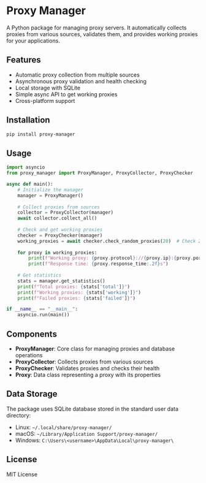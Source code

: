 # Proxy Manager

A Python package for managing proxy servers. It automatically collects proxies from various sources, validates them, and provides working proxies for your applications.

## Features

- Automatic proxy collection from multiple sources
- Asynchronous proxy validation and health checking
- Local storage with SQLite
- Simple async API to get working proxies
- Cross-platform support

## Installation

```bash
pip install proxy-manager
```

## Usage

```python
import asyncio
from proxy_manager import ProxyManager, ProxyCollector, ProxyChecker

async def main():
    # Initialize the manager
    manager = ProxyManager()
    
    # Collect proxies from sources
    collector = ProxyCollector(manager)
    await collector.collect_all()
    
    # Check and get working proxies
    checker = ProxyChecker(manager)
    working_proxies = await checker.check_random_proxies(20)  # Check 20 random proxies
    
    for proxy in working_proxies:
        print(f"Working proxy: {proxy.protocol}://{proxy.ip}:{proxy.port}")
        print(f"Response time: {proxy.response_time:.2f}s")
    
    # Get statistics
    stats = manager.get_statistics()
    print(f"Total proxies: {stats['total']}")
    print(f"Working proxies: {stats['working']}")
    print(f"Failed proxies: {stats['failed']}")

if __name__ == "__main__":
    asyncio.run(main())
```

## Components

- **ProxyManager**: Core class for managing proxies and database operations
- **ProxyCollector**: Collects proxies from various sources
- **ProxyChecker**: Validates proxies and checks their health
- **Proxy**: Data class representing a proxy with its properties

## Data Storage

The package uses SQLite database stored in the standard user data directory:
- Linux: `~/.local/share/proxy-manager/`
- macOS: `~/Library/Application Support/proxy-manager/`
- Windows: `C:\Users\<username>\AppData\Local\proxy-manager\`

## License

MIT License
